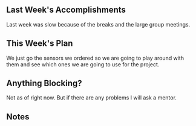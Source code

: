 ## Last Week's Accomplishments
Last week was slow because of the breaks and the large group meetings.
## This Week's Plan
We just go the sensors we ordered so we are going to play around with them and see which ones we are going to use for the project.
## Anything Blocking?
Not as of right now. But if there are any problems I will ask a mentor.
## Notes
